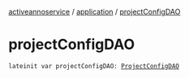 [activeannoservice](../index.md) / [application](index.md) / [projectConfigDAO](./project-config-d-a-o.md)

# projectConfigDAO

`lateinit var projectConfigDAO: `[`ProjectConfigDAO`](../config/-project-config-d-a-o/index.md)